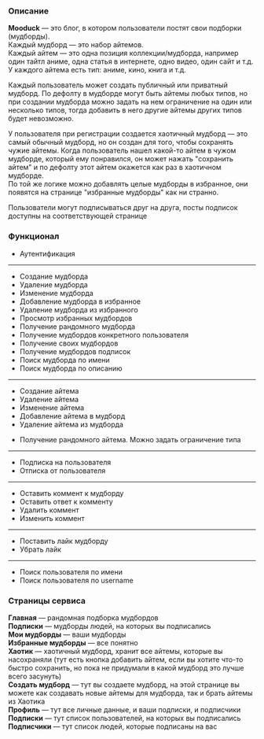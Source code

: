 ### Описание
**Mooduck** — это блог, в котором пользователи постят свои подборки (мудборды).  
Каждый мудборд — это набор айтемов.  
Каждый айтем — это одна позиция коллекции/мудборда, например один тайтл аниме, одна статья в интернете, одно видео, один сайт и т.д. У каждого айтема есть тип: аниме, кино, книга и т.д.  

Каждый пользователь может создать публичный или приватный мудборд. По дефолту в мудборде могут быть айтемы любых типов, но при создании мудборда можно задать на нем ограничение на один или несколько типов, тогда добавить в него другие айтемы других типов будет невозможно.  

У пользователя при регистрации создается хаотичный мудборд — это самый обычный мудборд, но он создан для того, чтобы сохранять чужие айтемы. Когда пользователь нашел какой-то айтем в чужом мудборде, который ему понравился, он может нажать "сохранить айтем" и по дефолту этот айтем окажется как раз в хаотичном мудборде.  
По той же логике можно добавлять целые мудборды в избранное, они появятся на странице "избранные мудборды" как ни странно.  

Пользователи могут подписываться друг на друга, посты подписок доступны на соответствующей странице

### Функционал
* Аутентификация  
---
* Создание мудборда  
* Удаление мудборда  
* Изменение мудборда  
* Добавление мудборда в избранное
* Удаление мудборда из избранного  
* Просмотр избранных мудбордов
* Получение рандомного мудборда
* Получение мудбордов конкретного пользователя
* Получение своих мудбордов
* Получение мудбордов подписок
* Поиск мудборда по имени
* Поиск мудборда по описанию
---
* Создание айтема  
* Удаление айтема
* Изменение айтема
* Добавление айтема в мудборд
* Удаление айтема из мудборда  
- Получение рандомного айтема. Можно задать ограничение типа
---
* Подписка на пользователя
* Отписка от пользователя
---
* Оставить коммент к мудборду
* Оставить ответ к комменту
* Удалить коммент
* Изменить коммент
---
- Поставить лайк мудборду
- Убрать лайк
---
- Поиск пользователя по имени
- Поиск пользователя по username


### Страницы сервиса
**Главная** — рандомная подборка мудбордов  
**Подписки** — мудборды людей, на которых вы подписались  
**Мои мудборды** — ваши мудборды  
**Избранные мудборды** — все понятно  
**Хаотик** — хаотичный мудборд, хранит все айтемы, которые вы насохраняли (тут есть кнопка добавить айтем, если вы хотите что-то быстро сохранить, но пока не придумали в какой мудборд это лучше всего засунуть)  
**Создать мудборд** — тут вы создаете мудборд, на этой странице вы можете как создавать новые айтемы для мудборда, так и брать айтемы из Хаотика  
**Профиль** — тут все личные данные, и ваши подписки, и подписчики  
**Подписки** — тут список пользователей, на которых вы подписались  
**Подписчики** — тут список людей, которые подписаны на вас  